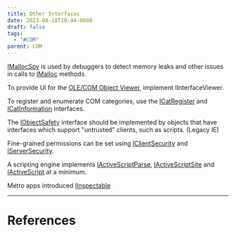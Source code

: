 ```yaml
---
title: Other Interfaces
date: 2023-08-18T20:44-0800
draft: false
tags:
  - "#COM"
parent: COM
---
```

[IMallocSpy](https://learn.microsoft.com/en-us/windows/win32/api/objidl/nn-objidl-imallocspy) is used by debuggers to detect memory leaks and other issues in calls to [IMalloc](https://learn.microsoft.com/en-us/windows/desktop/api/objidl/nn-objidl-imalloc) methods.

To provide UI for the [OLE/COM Object Viewer](https://learn.microsoft.com/en-us/windows/win32/com/ole-com-object-viewer), implement IInterfaceViewer.

To register and enumerate COM categories, use the [ICatRegister](https://learn.microsoft.com/en-us/windows/win32/api/comcat/nn-comcat-icatregister) and [ICatInformation](https://learn.microsoft.com/en-us/windows/win32/api/comcat/nn-comcat-icatinformation) interfaces.

The [IObjectSafety](https://learn.microsoft.com/en-us/previous-versions/windows/internet-explorer/ie-developer/platform-apis/aa768224(v=vs.85)) interface should be implemented by objects that have interfaces which support "untrusted" clients, such as scripts.  (Legacy IE)

Fine-grained permissions can be set using [IClientSecurity](https://learn.microsoft.com/en-us/windows/win32/api/objidl/nn-objidl-iclientsecurity) and [IServerSecurity](https://learn.microsoft.com/en-us/windows/win32/api/objidl/nn-objidl-iserversecurity).

A scripting engine implements [IActiveScriptParse](https://learn.microsoft.com/en-us/previous-versions/windows/internet-explorer/ie-developer/windows-scripting/reference/iactivescriptparse), [IActiveScriptSite](https://learn.microsoft.com/en-us/previous-versions/windows/internet-explorer/ie-developer/windows-scripting/reference/iactivescriptsite) and [IActiveScript](https://learn.microsoft.com/en-us/previous-versions/windows/internet-explorer/ie-developer/windows-scripting/reference/iactivescript) at a minimum.

Metro apps introduced [IInspectable](https://learn.microsoft.com/en-us/windows/win32/api/inspectable/nn-inspectable-iinspectable)

---
# References
